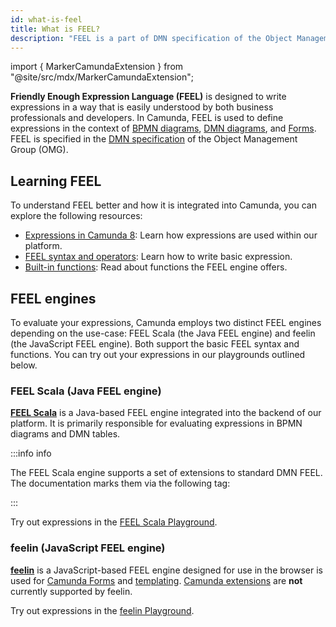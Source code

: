 ```yaml
---
id: what-is-feel
title: What is FEEL?
description: "FEEL is a part of DMN specification of the Object Management Group."
---
```


import { MarkerCamundaExtension } from "@site/src/mdx/MarkerCamundaExtension";

**Friendly Enough Expression Language (FEEL)** is designed to write expressions in a way that is easily understood by both business professionals and developers. In Camunda, FEEL is used to define expressions in the context of [BPMN diagrams](/docs/components/modeler/bpmn/bpmn.md), [DMN diagrams](/docs/components/modeler/dmn/dmn.md), and [Forms](/docs/components/modeler/forms/camunda-forms-reference.md). FEEL is specified in
the [DMN specification](https://www.omg.org/spec/DMN/) of the Object Management Group (OMG).

## Learning FEEL

To understand FEEL better and how it is integrated into Camunda, you can explore the following resources:

- [Expressions in Camunda 8](/docs/components/concepts/expressions.md): Learn how expressions are used within our platform.
- [FEEL syntax and operators](./language-guide/feel-expressions-introduction.md): Learn how to write basic expression.
- [Built-in functions](./builtin-functions/feel-built-in-functions-introduction.md): Read about functions the FEEL engine offers.

## FEEL engines

To evaluate your expressions, Camunda employs two distinct FEEL engines depending on the use-case: FEEL Scala (the Java FEEL engine) and feelin (the JavaScript FEEL engine). Both support the basic FEEL syntax and functions. You can try out your expressions in our playgrounds outlined below.

### FEEL Scala (Java FEEL engine)

[**FEEL Scala**](https://github.com/camunda/feel-scala) is a Java-based FEEL engine integrated into the backend of our platform. It is primarily responsible for evaluating expressions in BPMN diagrams and DMN tables.

:::info <a id="camunda-extensions">info</a>

The FEEL Scala engine supports a set of extensions to standard DMN FEEL. The documentation marks them via the following tag:

<MarkerCamundaExtension />
:::

Try out expressions in the [FEEL Scala Playground](https://camunda.github.io/feel-scala/docs/playground/).

### feelin (JavaScript FEEL engine)

[**feelin**](https://github.com/nikku/feelin) is a JavaScript-based FEEL engine designed for use in the browser is used for [Camunda Forms](../forms/camunda-forms-reference.md) and [templating](../forms/configuration/forms-config-templating-syntax.md). [Camunda extensions](#camunda-extensions) are **not** currently supported by feelin.

Try out expressions in the [feelin Playground](https://nikku.github.io/feel-playground/).

